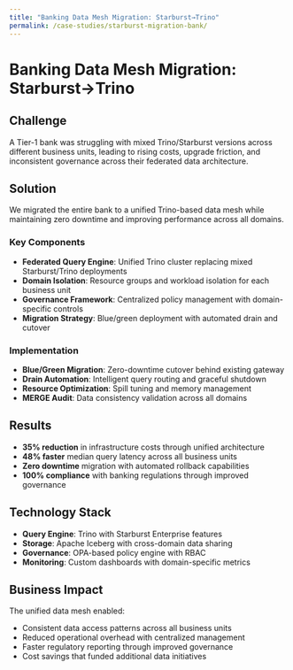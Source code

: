 ```yaml
---
title: "Banking Data Mesh Migration: Starburst→Trino"
permalink: /case-studies/starburst-migration-bank/
---
```

# Banking Data Mesh Migration: Starburst→Trino

## Challenge
A Tier-1 bank was struggling with mixed Trino/Starburst versions across different business units, leading to rising costs, upgrade friction, and inconsistent governance across their federated data architecture.

## Solution
We migrated the entire bank to a unified Trino-based data mesh while maintaining zero downtime and improving performance across all domains.

### Key Components
- **Federated Query Engine**: Unified Trino cluster replacing mixed Starburst/Trino deployments
- **Domain Isolation**: Resource groups and workload isolation for each business unit
- **Governance Framework**: Centralized policy management with domain-specific controls
- **Migration Strategy**: Blue/green deployment with automated drain and cutover

### Implementation
- **Blue/Green Migration**: Zero-downtime cutover behind existing gateway
- **Drain Automation**: Intelligent query routing and graceful shutdown
- **Resource Optimization**: Spill tuning and memory management
- **MERGE Audit**: Data consistency validation across all domains

## Results
- **35% reduction** in infrastructure costs through unified architecture
- **48% faster** median query latency across all business units
- **Zero downtime** migration with automated rollback capabilities
- **100% compliance** with banking regulations through improved governance

## Technology Stack
- **Query Engine**: Trino with Starburst Enterprise features
- **Storage**: Apache Iceberg with cross-domain data sharing
- **Governance**: OPA-based policy engine with RBAC
- **Monitoring**: Custom dashboards with domain-specific metrics

## Business Impact
The unified data mesh enabled:
- Consistent data access patterns across all business units
- Reduced operational overhead with centralized management
- Faster regulatory reporting through improved governance
- Cost savings that funded additional data initiatives
